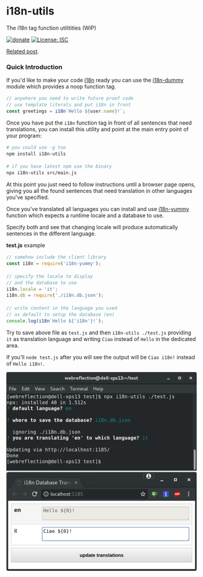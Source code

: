 # i18n-utils
The i18n tag function utilitities (WIP)

[![donate](https://img.shields.io/badge/$-donate-ff69b4.svg?maxAge=2592000&style=flat)](https://github.com/WebReflection/donate) [![License: ISC](https://img.shields.io/badge/License-ISC-yellow.svg)](https://opensource.org/licenses/ISC)

[Related post](https://codeburst.io/easy-i18n-in-10-lines-of-javascript-poc-eb9e5444d71e).

### Quick Introduction

If you'd like to make your code [i18n](http://www.i18nguy.com/origini18n.html) ready you can use the [i18n-dummy](https://github.com/WebReflection/i18n-dummy) module which provides a noop function tag.

```js
// anywhere you need to write future proof code
// use template literals and put i18n in front
const greetings = i18n`Hello ${user.name}!`;
```

Once you have put the `i18n` function tag in front of all sentences that need translations, you can install this utility and point at the main entry point of your program:

```sh
# you could use -g too
npm install i18n-utils

# if you have latest npm use the binary
npx i18n-utils src/main.js
```

At this point you just need to follow instructions until a browser page opens, giving you all the found sentences that need translation in other languages you've specified.

Once you've translated all languages you can install and use [i18n-yummy](https://github.com/WebReflection/i18n-yummy) function
which expects a runtime locale and a database to use.

Specify both and see that changing locale will produce automatically sentences in the different language.

**test.js** example
```js
// somehow include the client library
const i18n = require('i18n-yummy');

// specify the locale to display
// and the database to use
i18n.locale = 'it';
i18n.db = require('./i18n.db.json');

// write content in the language you used
// as default to setup the database (en)
console.log(i18n`Hello ${'i18n'}!`);
```

Try to save above file as `test.js` and then `i18n-utils ./test.js` providing `it` as translation language and writing `Ciao` instead of `Hello` in the dedicated area.

If you'll `node test.js` after you will see the output will be `Ciao i18n!` instead of `Hello i18n!`.

<img src="images/shell.png" width="600">

<img src="images/browser.png" width="600">

